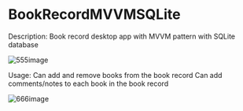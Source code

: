 # BookRecordMVVMSQLite
Description:
Book record desktop app with MVVM pattern with SQLite database

![555image](https://user-images.githubusercontent.com/65205646/104137262-4976b800-53e7-11eb-8d15-49dcea71be5b.png)

Usage:
Can add and remove books from the book record
Can add comments/notes to each book in the book record

![666image](https://user-images.githubusercontent.com/65205646/104137260-41b71380-53e7-11eb-8799-e72a20831bc9.png)
